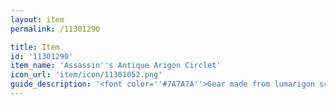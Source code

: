 ```yaml
---
layout: item
permalink: /11301290

title: Item
id: '11301290'
item_name: 'Assassin''s Antique Arigon Circlet'
icon_url: 'item/icon/11301052.png'
guide_description: '<font color=''#7A7A7A''>Gear made from lumarigon scales. It''s unclear how such an item came to Kritias, where there''s no record of lumarigon activity, but its offensive and defensive capabilities are without question.</font>'
---
```

